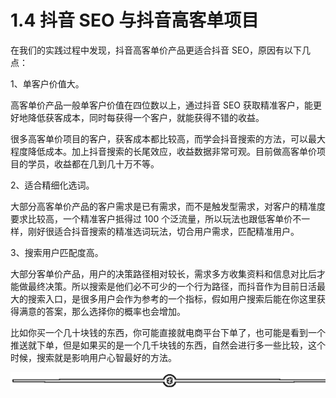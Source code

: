 # 1.4 抖音 SEO 与抖音高客单项目

在我们的实践过程中发现，抖音高客单价产品更适合抖音 SEO，原因有以下几点：

1、单客户价值大。

高客单价产品一般单客户价值在四位数以上，通过抖音 SEO 获取精准客户，能更好地降低获客成本，同时每获得一个客户，就能获得不错的收益。

很多高客单价项目的客户，获客成本都比较高，而学会抖音搜索的方法，可以最大程度降低成本。加上抖音搜索的长尾效应，收益数据非常可观。目前做高客单价项目的学员，收益都在几到几十万不等。

2、适合精细化选词。

大部分高客单价产品的客户需求是已有需求，而不是触发型需求，对客户的精准度要求比较高，一个精准客户抵得过 100 个泛流量，所以玩法也跟低客单价不一样，刚好很适合抖音搜索的精准选词玩法，切合用户需求，匹配精准用户。

3、搜索用户匹配度高。

大部分客单价产品，用户的决策路径相对较长，需求多方收集资料和信息对比后才能做最终决策。所以搜索是他们必不可少的一个行为路径，而抖音作为目前日活最大的搜索入口，是很多用户会作为参考的一个指标，假如用户搜索后能在你这里获得满意的答案，那么选择你的概率也会增加。

比如你买一个几十块钱的东西，你可能直接就电商平台下单了，也可能是看到一个推送就下单，但是如果买的是一个几千块钱的东西，自然会进行多一些比较，这个时候，搜索就是影响用户心智最好的方法。

![](img/75a2819e1a58997a8c18fd3150be6c39.png)